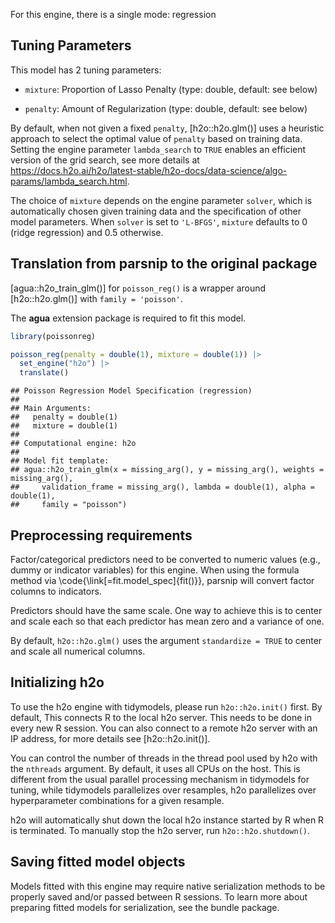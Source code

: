 


For this engine, there is a single mode: regression

## Tuning Parameters



This model has 2 tuning parameters:

- `mixture`: Proportion of Lasso Penalty (type: double, default: see below)

- `penalty`: Amount of Regularization (type: double, default: see below)


By default, when not given a fixed `penalty`, [h2o::h2o.glm()] uses a heuristic approach to select the optimal value of `penalty` based on training data. Setting the engine parameter `lambda_search` to `TRUE` enables an efficient version of the grid search, see more details at <https://docs.h2o.ai/h2o/latest-stable/h2o-docs/data-science/algo-params/lambda_search.html>. 

The choice of `mixture` depends on the engine parameter `solver`, which is automatically chosen given training data and the specification of other model parameters. When `solver` is set to `'L-BFGS'`, `mixture` defaults to 0 (ridge regression) and 0.5 otherwise. 

## Translation from parsnip to the original package

[agua::h2o_train_glm()] for `poisson_reg()` is a wrapper around [h2o::h2o.glm()] with `family = 'poisson'`. 

The **agua** extension package is required to fit this model.


``` r
library(poissonreg)

poisson_reg(penalty = double(1), mixture = double(1)) |> 
  set_engine("h2o") |> 
  translate()
```

```
## Poisson Regression Model Specification (regression)
## 
## Main Arguments:
##   penalty = double(1)
##   mixture = double(1)
## 
## Computational engine: h2o 
## 
## Model fit template:
## agua::h2o_train_glm(x = missing_arg(), y = missing_arg(), weights = missing_arg(), 
##     validation_frame = missing_arg(), lambda = double(1), alpha = double(1), 
##     family = "poisson")
```

## Preprocessing requirements


Factor/categorical predictors need to be converted to numeric values (e.g., dummy or indicator variables) for this engine. When using the formula method via \\code{\\link[=fit.model_spec]{fit()}}, parsnip will convert factor columns to indicators.


Predictors should have the same scale. One way to achieve this is to center and 
scale each so that each predictor has mean zero and a variance of one.

By default, `h2o::h2o.glm()` uses the argument `standardize = TRUE` to center and scale all numerical columns. 


## Initializing h2o  


To use the h2o engine with tidymodels, please run `h2o::h2o.init()` first. By default, This connects R to the local h2o server. This needs to be done in every new R session. You can also connect to a remote h2o server with an IP address, for more details see [h2o::h2o.init()]. 

You can control the number of threads in the thread pool used by h2o with the `nthreads` argument. By default, it uses all CPUs on the host. This is different from the usual parallel processing mechanism in tidymodels for tuning, while tidymodels parallelizes over resamples, h2o parallelizes over hyperparameter combinations for a given resample. 

h2o will automatically shut down the local h2o instance started by R when R is terminated. To manually stop the h2o server, run `h2o::h2o.shutdown()`. 

## Saving fitted model objects


Models fitted with this engine may require native serialization methods to be properly saved and/or passed between R sessions. To learn more about preparing fitted models for serialization, see the bundle package.
